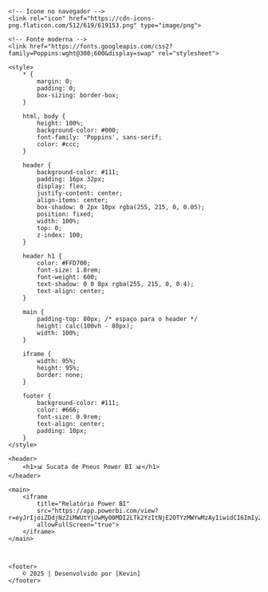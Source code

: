 <!DOCTYPE html>
<html lang="pt-BR">
<head>
    <meta charset="UTF-8">
    <title>Sucata de Pneus Power BI</title>
    
    <!-- Ícone no navegador -->
    <link rel="icon" href="https://cdn-icons-png.flaticon.com/512/619/619153.png" type="image/png">

    <!-- Fonte moderna -->
    <link href="https://fonts.googleapis.com/css2?family=Poppins:wght@300;600&display=swap" rel="stylesheet">

    <style>
        * {
            margin: 0;
            padding: 0;
            box-sizing: border-box;
        }

        html, body {
            height: 100%;
            background-color: #000;
            font-family: 'Poppins', sans-serif;
            color: #ccc;
        }

        header {
            background-color: #111;
            padding: 16px 32px;
            display: flex;
            justify-content: center;
            align-items: center;
            box-shadow: 0 2px 10px rgba(255, 215, 0, 0.05);
            position: fixed;
            width: 100%;
            top: 0;
            z-index: 100;
        }

        header h1 {
            color: #FFD700;
            font-size: 1.8rem;
            font-weight: 600;
            text-shadow: 0 0 8px rgba(255, 215, 0, 0.4);
            text-align: center;
        }

        main {
            padding-top: 80px; /* espaço para o header */
            height: calc(100vh - 80px);
            width: 100%;
        }

        iframe {
            width: 95%;
            height: 95%;
            border: none;
        }

        footer {
            background-color: #111;
            color: #666;
            font-size: 0.9rem;
            text-align: center;
            padding: 10px;
        }
    </style>
</head>
<body>

    <header>
        <h1>📊 Sucata de Pneus Power BI 📊</h1>
    </header>

    <main>
        <iframe 
            title="Relatório Power BI" 
            src="https://app.powerbi.com/view?r=eyJrIjoiZDdjNzZiMWUtYjUwMy00MDI2LTk2YzItNjE2OTYzMWYwMzAyIiwidCI6ImIyZmE0MzA0LWVmNDgtNGVkMy1iZThkLWZiNDQ2NDYxMDUzOCJ9"
            allowFullScreen="true">
        </iframe>
    </main>



    <footer>
        © 2025 | Desenvolvido por [Kevin]
    </footer>

</body>
</html>

